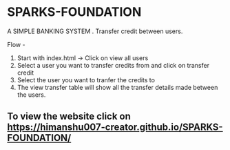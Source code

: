 # SPARKS-FOUNDATION
A SIMPLE BANKING SYSTEM .
Transfer credit between users.

Flow - 
 1) Start with index.html -> Click on view all users
 2) Select a user you want to transfer credits from and click on transfer credit
 3) Select the user you want to tranfer the credits to
 4) The view transfer table will show all the transfer details made between the users.
## To view the website click on https://himanshu007-creator.github.io/SPARKS-FOUNDATION/
